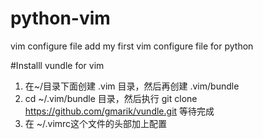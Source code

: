 # python-vim
vim configure file
add my first vim configure file for python

#Installl vundle for vim
1. 在~/目录下面创建 .vim 目录，然后再创建 .vim/bundle
2. cd ~/.vim/bundle 目录，然后执行 git clone https://github.com/gmarik/vundle.git 等待完成 
3. 在 ~/.vimrc这个文件的头部加上配置
